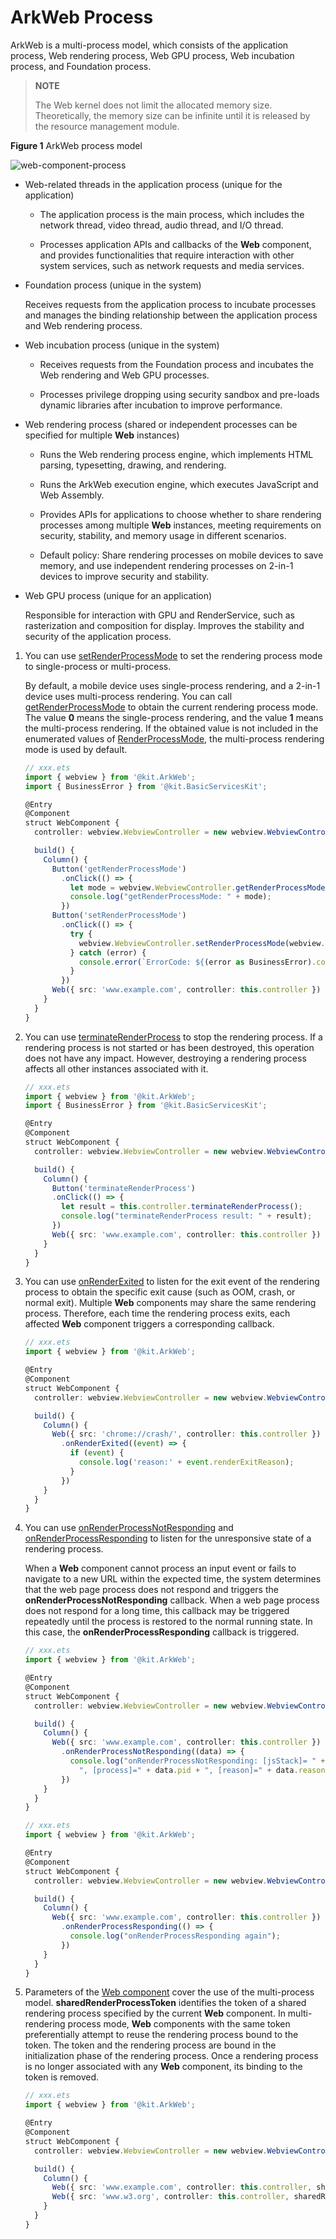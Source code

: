 # ArkWeb Process

ArkWeb is a multi-process model, which consists of the application process, Web rendering process, Web GPU process, Web incubation process, and Foundation process.

> **NOTE**
>
> The Web kernel does not limit the allocated memory size. Theoretically, the memory size can be infinite until it is released by the resource management module.

**Figure 1** ArkWeb process model

![web-component-process](figures/arkweb_component_process.png)

- Web-related threads in the application process (unique for the application)

  - The application process is the main process, which includes the network thread, video thread, audio thread, and I/O thread.

  - Processes application APIs and callbacks of the **Web** component, and provides functionalities that require interaction with other system services, such as network requests and media services.

- Foundation process (unique in the system)

  Receives requests from the application process to incubate processes and manages the binding relationship between the application process and Web rendering process.

- Web incubation process (unique in the system)

  - Receives requests from the Foundation process and incubates the Web rendering and Web GPU processes.

  - Processes privilege dropping using security sandbox and pre-loads dynamic libraries after incubation to improve performance.

- Web rendering process (shared or independent processes can be specified for multiple **Web** instances)

  - Runs the Web rendering process engine, which implements HTML parsing, typesetting, drawing, and rendering.

  - Runs the ArkWeb execution engine, which executes JavaScript and Web Assembly.

  - Provides APIs for applications to choose whether to share rendering processes among multiple **Web** instances, meeting requirements on security, stability, and memory usage in different scenarios.

  - Default policy: Share rendering processes on mobile devices to save memory, and use independent rendering processes on 2-in-1 devices to improve security and stability.

- Web GPU process (unique for an application)

  Responsible for interaction with GPU and RenderService, such as rasterization and composition for display. Improves the stability and security of the application process.

1. You can use [setRenderProcessMode](../reference/apis-arkweb/js-apis-webview.md#setrenderprocessmode12) to set the rendering process mode to single-process or multi-process.

   By default, a mobile device uses single-process rendering, and a 2-in-1 device uses multi-process rendering. You can call [getRenderProcessMode](../reference/apis-arkweb/js-apis-webview.md#getrenderprocessmode12) to obtain the current rendering process mode. The value **0** means the single-process rendering, and the value **1** means the multi-process rendering. If the obtained value is not included in the enumerated values of [RenderProcessMode](../reference/apis-arkweb/js-apis-webview.md#renderprocessmode12), the multi-process rendering mode is used by default.

   ```ts
   // xxx.ets
   import { webview } from '@kit.ArkWeb';
   import { BusinessError } from '@kit.BasicServicesKit';

   @Entry
   @Component
   struct WebComponent {
     controller: webview.WebviewController = new webview.WebviewController();

     build() {
       Column() {
         Button('getRenderProcessMode')
           .onClick(() => {
             let mode = webview.WebviewController.getRenderProcessMode();
             console.log("getRenderProcessMode: " + mode);
           })
         Button('setRenderProcessMode')
           .onClick(() => {
             try {
               webview.WebviewController.setRenderProcessMode(webview.RenderProcessMode.MULTIPLE);
             } catch (error) {
               console.error(`ErrorCode: ${(error as BusinessError).code},  Message: ${(error as     BusinessError).message}`);
             }
           })
         Web({ src: 'www.example.com', controller: this.controller })
       }
     }
   }
   ```

2. You can use [terminateRenderProcess](../reference/apis-arkweb/js-apis-webview.md#terminaterenderprocess12) to stop the rendering process. If a rendering process is not started or has been destroyed, this operation does not have any impact. However, destroying a rendering process affects all other instances associated with it.

   ```ts
   // xxx.ets
   import { webview } from '@kit.ArkWeb';
   import { BusinessError } from '@kit.BasicServicesKit';
   
   @Entry
   @Component
   struct WebComponent {
     controller: webview.WebviewController = new webview.WebviewController();
   
     build() {
       Column() {
         Button('terminateRenderProcess')
         .onClick(() => {
           let result = this.controller.terminateRenderProcess();
           console.log("terminateRenderProcess result: " + result);
         })
         Web({ src: 'www.example.com', controller: this.controller })
       }
     }
   }
   ```

3. You can use [onRenderExited](../reference/apis-arkweb/ts-basic-components-web.md#onrenderexited9) to listen for the exit event of the rendering process to obtain the specific exit cause (such as OOM, crash, or normal exit). Multiple **Web** components may share the same rendering process. Therefore, each time the rendering process exits, each affected **Web** component triggers a corresponding callback.

   ```ts
   // xxx.ets
   import { webview } from '@kit.ArkWeb';
   
   @Entry
   @Component
   struct WebComponent {
     controller: webview.WebviewController = new webview.WebviewController();
   
     build() {
       Column() {
         Web({ src: 'chrome://crash/', controller: this.controller })
           .onRenderExited((event) => {
             if (event) {
               console.log('reason:' + event.renderExitReason);
             }
           })
       }
     }
   }
   ```

4. You can use [onRenderProcessNotResponding](../reference/apis-arkweb/ts-basic-components-web.md#onrenderprocessnotresponding12) and [onRenderProcessResponding](../reference/apis-arkweb/ts-basic-components-web.md#onrenderprocessresponding12) to listen for the unresponsive state of a rendering process.

   When a **Web** component cannot process an input event or fails to navigate to a new URL within the expected time, the system determines that the web page process does not respond and triggers the **onRenderProcessNotResponding** callback. When a web page process does not respond for a long time, this callback may be triggered repeatedly until the process is restored to the normal running state. In this case, the **onRenderProcessResponding** callback is triggered.

   ```ts
   // xxx.ets
   import { webview } from '@kit.ArkWeb';
   
   @Entry
   @Component
   struct WebComponent {
     controller: webview.WebviewController = new webview.WebviewController();
   
     build() {
       Column() {
         Web({ src: 'www.example.com', controller: this.controller })
           .onRenderProcessNotResponding((data) => {
             console.log("onRenderProcessNotResponding: [jsStack]= " + data.jsStack +
               ", [process]=" + data.pid + ", [reason]=" + data.reason);
           })
       }
     }
   }
   ```

   ```ts
   // xxx.ets
   import { webview } from '@kit.ArkWeb';
   
   @Entry
   @Component
   struct WebComponent {
     controller: webview.WebviewController = new webview.WebviewController();
   
     build() {
       Column() {
         Web({ src: 'www.example.com', controller: this.controller })
           .onRenderProcessResponding(() => {
             console.log("onRenderProcessResponding again");
           })
       }
     }
   }
   ```

5. Parameters of the [Web component](../reference/apis-arkweb/ts-basic-components-web.md#web) cover the use of the multi-process model. **sharedRenderProcessToken** identifies the token of a shared rendering process specified by the current **Web** component. In multi-rendering process mode, **Web** components with the same token preferentially attempt to reuse the rendering process bound to the token. The token and the rendering process are bound in the initialization phase of the rendering process. Once a rendering process is no longer associated with any **Web** component, its binding to the token is removed.

   ```ts
   // xxx.ets
   import { webview } from '@kit.ArkWeb';
   
   @Entry
   @Component
   struct WebComponent {
     controller: webview.WebviewController = new webview.WebviewController();
   
     build() {
       Column() {
         Web({ src: 'www.example.com', controller: this.controller, sharedRenderProcessToken: "111" })
         Web({ src: 'www.w3.org', controller: this.controller, sharedRenderProcessToken: "111" })
       }
     }
   }
   ```

